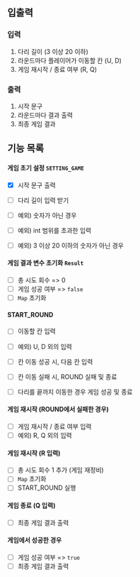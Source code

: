 ## 입출력

### 입력

1. 다리 길이 (3 이상 20 이하)
2. 라운드마다 플레이어가 이동할 칸 (U, D)
3. 게임 재시작 / 종료 여부 (R, Q)

### 출력

1. 시작 문구
2. 라운드마다 결과 출력
3. 최종 게임 결과

## 기능 목록

#### 게임 초기 설정 `SETTING_GAME`

- [x] 시작 문구 출력

- [ ] 다리 길이 입력 받기
- [ ] 예외) 숫자가 아닌 경우
- [ ] 예외) int 범위를 초과한 입력
- [ ] 예외) 3 이상 20 이하의 숫자가 아닌 경우

#### 게임 결과 변수 초기화 `Result`

- [ ] 총 시도 회수 => 0
- [ ] 게임 성공 여부 => `false`
- [ ] `Map` 초기화

#### START_ROUND

- [ ] 이동할 칸 입력
- [ ] 예외) U, D 외의 입력

- [ ] 칸 이동 성공 시, 다음 칸 입력
- [ ] 칸 이동 실패 시, ROUND 실패 및 종료
- [ ] 다리를 끝까지 이동한 경우 게임 성공 및 종료

#### 게임 재시작 (ROUND에서 실패한 경우)

- [ ] 게임 재시작 / 종료 여부 입력
- [ ] 예외) R, Q 외의 입력

#### 게임 재시작 (R 입력)

- [ ] 총 시도 회수 1 추가 (게임 재정비)
- [ ] `Map` 초기화
- [ ] START_ROUND 실행

#### 게임 종료 (Q 입력)

- [ ] 최종 게임 결과 출력

#### 게임에서 성공한 경우

- [ ] 게임 성공 여부 => `true`
- [ ] 최종 게임 결과 출력